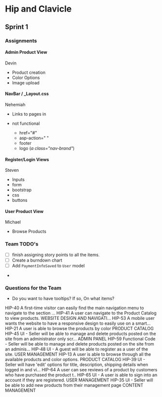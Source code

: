 # Hip and Clavicle

## Sprint 1

### Assignments

#### Admin Product View

Devin

- Product creation
- Color Options
- Image upload

#### NavBar / _Layout.css

Nehemiah

- Links to pages in

- not functional
  - href="#"
  - asp-action=" "
  - footer
  - logo (*a class="nav-brand"*)

#### Register/Login Views

Steven

- Inputs
- form
- bootstrap
- css
- buttons

#### User Product View

Michael

- Browse Products

### Team TODO's

- [ ] finish assigning story points to all the items.
- [ ] Create a burndown chart
- [ ] Add `PaymentInfoSaved` to `User` model
-

### Questions for the Team

- Do you want to have tooltips? If so, On what items?

HIP-40 A first-time visitor can easily find the main navigation menu to navigate to the section ...
HIP-41 A user can navigate to the Product Catalog to view products. WEBSITE DESIGN AND NAVIGATI...
HIP-53 A mobile user wants the website to have a responsive design to easily use on a smart...
HIP-21 A user is able to browse the products by color PRODUCT CATALOG
HIP-45 UI - Seller will be able to manage and delete products posted on the site from an administrator only scr... ADMIN PANEL
HIP-59 Functional Code - Seller will be able to manage and delete products posted on the site from an adminis...
HIP-48 UI - A guest will be able to register as a user of the site. USER MANAGEMENT
HIP-13 A user is able to browse through all the available products and color options. PRODUCT CATALOG
HIP-39 UI - Seller will have 'edit' options for title, description, shipping details when logged in and vi...
HIP-64 A user can see reviews of a product by customers who have purchased the product t..
HIP-65 UI - A user is able to sign into an account if they are registered. USER MANAGEMENT
HIP-35 UI - Seller will be able to add new products from their management page CONTENT MANAGEMENT
